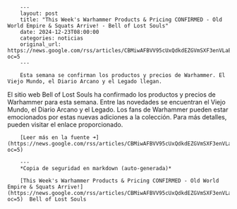         ---
        layout: post
        title: "This Week's Warhammer Products & Pricing CONFIRMED - Old World Empire & Squats Arrive! - Bell of Lost Souls"
        date: 2024-12-23T08:00:00
        categories: noticias
        original_url: https://news.google.com/rss/articles/CBMiwAFBVV95cUxQdkdEZGVmSXF3enVLaEdSWHJKclNtczdNMTlmbFlOeFBzVjNNLUYtSUVuODhvYlQwcHg2MnEzbTZQajFoM05lMjRjT3NPNUVGVGg5eUlRNk1xaFRDS0tvemMwZWxfZmEyQTFhZnZ5QlBtU3M4SGFPdTFlOHJPenV3NjNJLTd1Ty1RZDhxRHRSTUpUX1NqZmpGTjluRlh1WlkwUkV4ZTBHUG96U0E4VFRsVjNhVkEwNTZCa1dCNDNaMno?oc=5
        ---

        Esta semana se confirman los productos y precios de Warhammer. El Viejo Mundo, el Diario Arcano y el Legado llegan.

El sitio web Bell of Lost Souls ha confirmado los productos y precios de Warhammer para esta semana. Entre las novedades se encuentran el Viejo Mundo, el Diario Arcano y el Legado. Los fans de Warhammer pueden estar emocionados por estas nuevas adiciones a la colección. Para más detalles, pueden visitar el enlace proporcionado.

        [Leer más en la fuente ➜](https://news.google.com/rss/articles/CBMiwAFBVV95cUxQdkdEZGVmSXF3enVLaEdSWHJKclNtczdNMTlmbFlOeFBzVjNNLUYtSUVuODhvYlQwcHg2MnEzbTZQajFoM05lMjRjT3NPNUVGVGg5eUlRNk1xaFRDS0tvemMwZWxfZmEyQTFhZnZ5QlBtU3M4SGFPdTFlOHJPenV3NjNJLTd1Ty1RZDhxRHRSTUpUX1NqZmpGTjluRlh1WlkwUkV4ZTBHUG96U0E4VFRsVjNhVkEwNTZCa1dCNDNaMno?oc=5)

        ---
        *Copia de seguridad en markdown (auto-generada)*

        [This Week's Warhammer Products & Pricing CONFIRMED - Old World Empire & Squats Arrive!](https://news.google.com/rss/articles/CBMiwAFBVV95cUxQdkdEZGVmSXF3enVLaEdSWHJKclNtczdNMTlmbFlOeFBzVjNNLUYtSUVuODhvYlQwcHg2MnEzbTZQajFoM05lMjRjT3NPNUVGVGg5eUlRNk1xaFRDS0tvemMwZWxfZmEyQTFhZnZ5QlBtU3M4SGFPdTFlOHJPenV3NjNJLTd1Ty1RZDhxRHRSTUpUX1NqZmpGTjluRlh1WlkwUkV4ZTBHUG96U0E4VFRsVjNhVkEwNTZCa1dCNDNaMno?oc=5)  Bell of Lost Souls
